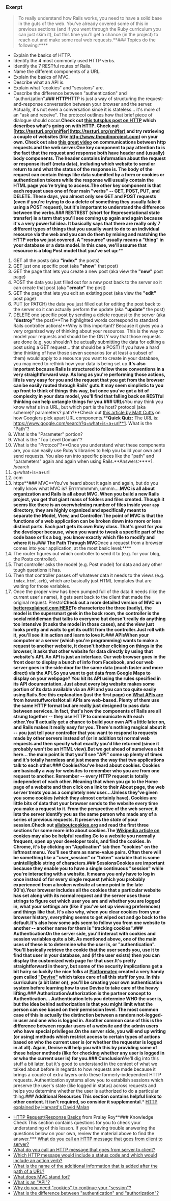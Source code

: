 ### Exerpt
>To really understand how Rails works, you need to have a solid base in the guts of the web.  You've already covered some of this in previous sections (and if you went through the Ruby curriculum you can just skim it), but this time you'll get a chance (in the project) to reach out and make some real web requests.**###  Topics
  do the following:****
* Explain the basics of HTTP.
* Identify the 4 most commonly used HTTP verbs.
* Identify the 7 RESTful routes of Rails.
* Name the different components of a URL.
* Explain the basics of MVC.
* Describe what an API is.
* Explain what "cookies" and "sessions" are.
* Describe the difference between "authentication" and "authorization".**### HTTP**HTTP is just a way of structuring the request-and-response conversation between your browser and the server.  Actually, it's not even a conversation since it is stateless... it's more of an "ask and receive".  The protocol outlines how that brief piece of dialogue should occur.**Check out [this tutsplus post on HTTP](http://code.tutsplus.com/tutorials/http-the-protocol-every-web-developer-must-know-part-1--net-31177) which describes what's going on with HTTP.  Check out [http://testuri.org/sniffer](http://testuri.org/sniffer) and try retrieving a couple of websites (like http://www.theodinproject.com) on your own.  Check out also [this great video](https://code.tutsplus.com/tutorials/how-the-web-works-http-and-the-web-server--cms-25971) on communications between http requests and the web server.**One key component to pay attention to is the fact that the request and response both have header and (usually) body components.  The header contains information about the request or response itself (meta data), including which website to send or return to and what the status of the response is.  The body of the request can contain things like data submitted by a form or cookies or authentication tokens while the response will usually contain the HTML page you're trying to access.**The other key component is that each request uses one of four main "verbs" -- GET, POST, PUT, and DELETE.  These days, you almost only see GET and POST requests (even if you're trying to do a delete of something they usually fake it using a POST request), but it's important to understand the difference between the verbs.**### REST**REST (short for Representational state transfer) is a term that you'll see coming up again and again because it's a very powerful idea.  It basically says that there are really only 7 different types of things that you usually want to do to an individual resource via the web and you can do them by mixing and matching the HTTP verbs we just covered.  A "resource" usually means a "thing" in your database or a data model.  In this case, we'll assume that resource is a blog Post model that you've set up:****
1. GET all the posts (aka **"index"** the posts)
2. GET just one specific post (aka **"show"** that post)
3. GET the page that lets you create a new post (aka view the **"new"** post page)
5. POST the data you just filled out for a new post back to the server so it can create that post (aka **"create"** the post)
4. GET the page that lets you edit an existing post (aka view the **"edit"** post page)
5. PUT (or PATCH) the data you just filled out for editing the post back to the server so it can actually perform the update (aka **"update"** the post)
6. DELETE one specific post by sending a delete request to the server (aka **"destroy"** the post)**The highlighted words correspond to standard Rails controller actions!**Why is this important?  Because it gives you a very organized way of thinking about your resources.  This is the way to model your requests and should be the ONLY way that those requests are done (e.g. you shouldn't be actually submitting the data for editing a post using a GET request... that should be a POST) If you have a hard time thinking of how those seven scenarios (or at least a subset of them) would apply to a resource you want to create in your database, you may need to rethink how your data is being set up.**It's also important because Rails is structured to follow these conventions in a very straightforward way.  As long as you're performing those actions, life is very easy for you and the request that you get from the browser can be easily routed through Rails' guts.**It may seem simplistic to you up front to think of things this way, but once you've got a bit of complexity in your data model, you'll find that falling back on RESTful thinking can help untangle things for you.**### URLs**You may think you know what's in a URL, but which part is the host? protocol (aka scheme)? parameters? path?**Check out [this article by Matt Cutts](http://www.mattcutts.com/blog/seo-glossary-url-definitions/) on how Googlers pick apart URL components.****Quick Quiz:**
The URL is: https://www.google.com/search?q=what+is+a+url**1. What is the "Path"?
2. What is the "Parameter" portion?
3. What is the "Top Level Domain"?
4. What is the "Protocol"?**Once you understand what these components are, you can easily use Ruby's libraries to help you build your own and send requests.  You also run into specific pieces like the "path" and "parameters" again and again when using Rails.**Answers:****1. /search
2. q=what+is+a+url
3. com
4. https**### MVC**You've heard about it again and again, but do you really know what MVC is?  Errrrmmmmm, ummm....**MVC is all about organization and Rails is all about MVC.  When you build a new Rails project, you get that giant mass of folders and files created.  Though it seems like there is an overwhelming number of files inside your `app` directory, they are highly organized and specifically meant to separate the Model, View, and Controller.**The point of MVC is that the functions of a web application can be broken down into more or less distinct parts.  Each part gets its own Ruby class.  That's great for you the developer because, when you want to tweak a specific part of the code base or fix a bug, you know exactly which file to modify and where it is.**### The Path Through MVC**Once a request from a browser comes into your application, at the most basic level:****
1. The router figures out which controller to send it to (e.g. for your blog, the Posts controller).
2. That controller asks the model (e.g. Post model) for data and any other tough questions it has.
3. Then that controller passes off whatever data it needs to the views (e.g. `index.html.erb`), which are basically just HTML templates that are waiting for those variables.
4. Once the proper view has been pumped full of the data it needs (like the current user's name), it gets sent back to the client that made the original request.  Presto!**Check out a more detailed version of MVC on [betterexplained.com HERE](http://betterexplained.com/articles/intermediate-rails-understanding-models-views-and-controllers/)**To characterize the three (badly), the model is the supersmart geek in the back room, the controller is the social middleman that talks to everyone but doesn't really do anything too intensive (it asks the model in those cases), and the view just looks pretty and waits to get its outfit from the controller.**Just roll with it, you'll see it in action and learn to love it.**### APIs**When your computer or a server (which you're programming) wants to make a request to another website, it doesn't bother clicking on things in the browser, it asks that other website for data directly by using that website's API.  An API is just an interface.  Our web browser goes in the front door to display a bunch of info from Facebook, and our web server goes in the side door for the same data (much faster and more direct) via the API.**So you want to get data from Google Maps to display on your webpage?  You hit its API using the rules specified in its API documentation.  Just about every big website makes some portion of its data available via an API and you can too quite easily using Rails.**See this explanation (just the first page) on [What APIs are](http://money.howstuffworks.com/business-communications/how-to-leverage-an-api-for-conferencing1.htm) from howstuffworks**Not all APIs are web-based.  Plenty of them use the same HTTP format but are really just designed to pass data between services.  In fact, that's how the components of Rails are all strung together -- they use HTTP to communicate with each other.**You'll actually get a chance to build your own API a little later on, and Rails makes it really easy for you.  There's nothing magical about it -- you just tell your controller that you want to respond to requests made by other servers instead of (or in addition to) normal web requests and then specify what exactly you'd like returned (since it probably won't be an HTML view).**But we get ahead of ourselves a bit here... the main point is that you'll see "API" come up plenty of times and it's totally harmless and just means the way that two applications talk to each other.**### Cookies**You've heard about cookies.  Cookies are basically a way for websites to remember who you are from one request to another.  Remember -- every HTTP request is totally independent of each other.  Meaning that when you go to the Home page of a website and then click on a link to their About page, the web server treats you as a completely new user.**...Unless they've given you some cookies (which they almost certainly have).  Cookies are little bits of data that your browser sends to the website every time you make a request to it.  From the perspective of the web server, it lets the server identify you as the same person who made any of a series of previous requests.  It preserves the *state* of your session.**Check out [allaboutcookies.org](http://www.allaboutcookies.org/) and read the first three sections for some more info about cookies.**The [Wikipedia article on cookies](http://en.wikipedia.org/wiki/HTTP_cookie) may also be helpful reading.**Go to a website you normally frequent, open up your developer tools, and find the cookies.  In Chrome, it's by clicking on "Application" tab then "cookies" on the leftmost menu.  You'll see them as name-value pairs.  Often there will be something like a "user_session" or "token" variable that is some unintelligible string of characters.**### Sessions**Cookies are important because they enable you to have a single continuous "session" while you're interacting with a website. It means you only have to log in once instead of for every single request (which you probably experienced from a broken website at some point in the late 90's).**Your browser includes all the cookies that a particular website has set along with its normal request and the server uses those strings to figure out which user you are and whether you are logged in, what your settings are (like if you've set up viewing preferences) and things like that.  It's also why, when you clear cookies from your browser history, everything seems to get wiped out and go back to the default.**It's also how some ads seem to follow you from one website to another -- another name for them is "tracking cookies".**### Authentication**On the server side, you'll interact with cookies and session variables quite a bit.  As mentioned above, one of the main uses of these is to determine who the user is, or "authentication".  You'll basically retrieve the cookie that the user sends you, use it to find that user in your database, and (if the user exists) then you can display the customized web page for that user.**It's pretty straightforward in theory, but some of the security implications get a bit hairy so luckily the nice folks at [Platformatec](http://plataformatec.com.br/) created a very handy gem called ["Devise"](https://github.com/plataformatec/devise) which takes care of all this stuff for you.  In this curriculum (a bit later on), you'll be creating your own authentication system before learning how to use Devise to take care of the heavy lifting.**### Authorization**Authorization is the partner concept to Authentication... Authentication lets you determine WHO the user is, but the idea behind authorization is that you might limit what the person can see based on their permission level.  The most common case of this is actually the distinction between a random not-logged-in user and one who is logged in.  Another common case of this is the difference between regular users of a website and the admin users who have special privileges.**On the server side, you will end up writing (or using) methods which restrict access to certain types of actions based on who the current user is (or whether the requester is logged in at all).  Again, Devise will help you with this by providing some of these helper methods (like for checking whether any user is logged in or who the current user is) for you.**### Conclusion**We'll dig into this stuff a bit later, but it's good to understand in the context of what we talked about before in regards to how requests are made because it brings a couple of extra layers onto these formerly-independent HTTP requests.  Authentication systems allow you to establish sessions which preserve the user's state (like logged in status) across requests and helps you determine whether the user is authorized to do a particular thing.**### Additional Resources
This section contains helpful links to other content. It isn't required, so consider it supplemental.*** [HTTP explained by Harvard's David Malan](http://www.youtube.com/watch?v=8KuO4r5CHjM)
* [HTTP Request/Response Basics](http://justahelp.blogspot.com/2013/09/http-requestresponse-basics.html) from Pralay Roy**### Knowledge Check
This section contains questions for you to check your understanding of this lesson. If you're having trouble answering the questions below on your own, review the material above to find the answer.*** <a class="knowledge-check-link" href="https://code.tutsplus.com/tutorials/http-the-protocol-every-web-developer-must-know-part-1--net-31177">What do you call an HTTP message that goes from client to server?</a>
* <a class="knowledge-check-link" href="https://code.tutsplus.com/tutorials/http-the-protocol-every-web-developer-must-know-part-1--net-31177">What do you call an HTTP message that goes from server to client?</a>
* <a class="knowledge-check-link" href="https://code.tutsplus.com/tutorials/http-the-protocol-every-web-developer-must-know-part-1--net-31177">Which HTTP message would include a status code and which would include an action verb?</a>
* <a class="knowledge-check-link" href="https://www.mattcutts.com/blog/seo-glossary-url-definitions/">What is the name of the additional information that is added after the path of a URL?</a>
* <a class="knowledge-check-link" href="https://betterexplained.com/articles/intermediate-rails-understanding-models-views-and-controllers/">What does MVC stand for?</a>
* <a class="knowledge-check-link" href="https://money.howstuffworks.com/business-communications/how-to-leverage-an-api-for-conferencing1.htm">What is an "API"?</a>
* <a class="knowledge-check-link" href="https://en.wikipedia.org/wiki/HTTP_cookie#Session_management">Why do you need "cookies" to continue your "session"?</a>
* <a class="knowledge-check-link" href="https://www.theodinproject.com/paths/full-stack-ruby-on-rails/courses/ruby-on-rails/lessons/a-railsy-web-refresher#authorization">What is the difference between "authentication" and "authorization"?</a>

